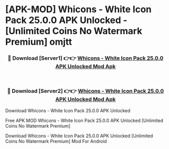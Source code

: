 # [APK-MOD] Whicons - White Icon Pack 25.0.0 APK Unlocked - [Unlimited Coins No Watermark Premium] omjtt



<div align="center">
<h3>🔴 Download [Server1] 👉👉 <a href="https://momento.my/?title=Whicons_-_White_Icon_Pack_25.0.0_APK_Unlocked">Whicons - White Icon Pack 25.0.0 APK Unlocked Mod Apk</a></h3><br>

<h3>🔴 Download [Server2] 👉👉 <a href="https://momento.my/?title=Whicons_-_White_Icon_Pack_25.0.0_APK_Unlocked">Whicons - White Icon Pack 25.0.0 APK Unlocked Mod Apk</a></h3>
</div>



Download Whicons - White Icon Pack 25.0.0 APK Unlocked 

Free APK MOD Whicons - White Icon Pack 25.0.0 APK Unlocked [Unlimited Coins No Watermark Premium]

Download Whicons - White Icon Pack 25.0.0 APK Unlocked [Unlimited Coins No Watermark Premium] Mod For Android
